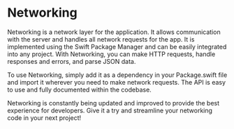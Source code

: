 
# Networking
Networking is a network layer for the application. It allows communication with the server and handles all network requests for the app. It is implemented using the Swift Package Manager and can be easily integrated into any project. With Networking, you can make HTTP requests, handle responses and errors, and parse JSON data.

To use Networking, simply add it as a dependency in your Package.swift file and import it wherever you need to make network requests. The API is easy to use and fully documented within the codebase.

Networking is constantly being updated and improved to provide the best experience for developers. Give it a try and streamline your networking code in your next project!
